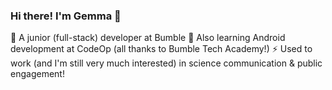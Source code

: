 ### Hi there! I'm Gemma 👋

🔭  A junior (full-stack) developer at Bumble
🌱  Also learning Android development at CodeOp (all thanks to Bumble Tech Academy!)
⚡   Used to work (and I'm still very much interested) in science communication & public engagement!

<!--
**switcherette/switcherette** is a ✨ _special_ ✨ repository because its `README.md` (this file) appears on your GitHub profile.

Here are some ideas to get you started:

- 🔭 I’m currently working on ...
- 🌱 I’m currently learning ...
- 👯 I’m looking to collaborate on ...
- 🤔 I’m looking for help with ...
- 💬 Ask me about ...
- 📫 How to reach me: ...
- 😄 Pronouns: ...
- ⚡ Fun fact: ...
-->
